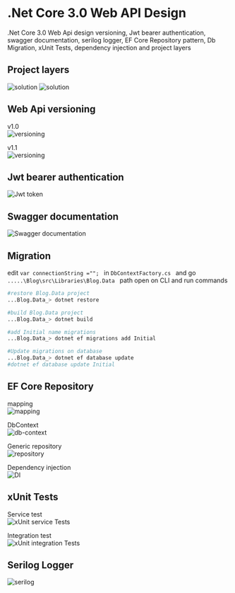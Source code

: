 .Net Core 3.0 Web API Design
============================

.Net Core 3.0 Web Api design versioning, Jwt bearer authentication, swagger documentation, serilog logger,
 EF Core Repository pattern, Db Migration, xUnit Tests, dependency injection and project layers 
 

 Project layers
 --------------

<img src="./screenshot/solution.JPG" max-height="400" alt="solution" />
<img src="./screenshot/solution-2.JPG" max-height="400" alt="solution" />


Web Api versioning
 -----------------
v1.0
<br />
<img src="./screenshot/versioning-v1.JPG" max-height="400" alt="versioning" />
<br />

 v1.1
<br />
<img src="./screenshot/versioning-v11.JPG" max-height="400" alt="versioning" />
 
Jwt bearer authentication
-------------------------
<img src="./screenshot/jwt-bearer-token.JPG" max-height="400" alt="Jwt token" />


Swagger documentation
---------------------
<img src="./screenshot/swagger-method-doc.JPG" max-height="400" alt="Swagger documentation" />


Migration
---------
edit ```var connectionString =""; ``` in ```DbContextFactory.cs ``` and 
go ```.....\Blog\src\Libraries\Blog.Data ``` path
open on CLI and run commands
```sh
#restore Blog.Data project
...Blog.Data_> dotnet restore

#build Blog.Data project
...Blog.Data_> dotnet build

#add Initial name migrations 
...Blog.Data_> dotnet ef migrations add Initial

#Update migrations on database
...Blog.Data_> dotnet ef database update
#dotnet ef database update Initial

```

EF Core Repository
------------------

mapping
<br />
<img src="./screenshot/post-mapping.JPG" max-height="400" alt="mapping" /> 
<br />

DbContext
<br />
<img src="./screenshot/ef-db-context.JPG" max-height="400" alt="db-context" />
<br />

Generic repository
<br />
<img src="./screenshot/repository.JPG" max-height="400" alt="repository" />
<br />

Dependency injection
<br />
<img src="./screenshot/DI-DbContext-coniguration.JPG" max-height="400" alt="DI" />


xUnit Tests
-----------
Service test
<br />
<img src="./screenshot/post-service-test.JPG" max-height="400" alt="xUnit service Tests" />
<br />

Integration test
<br />
<img src="./screenshot/post-integration-test.JPG" max-height="400" alt="xUnit integration Tests" />


Serilog Logger
-----------
<img src="./screenshot/serilog-configurion.JPG" max-height="400" alt="serilog" />
